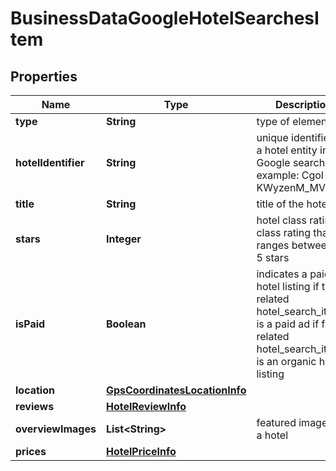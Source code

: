 

# BusinessDataGoogleHotelSearchesItem


## Properties

| Name | Type | Description | Notes |
|------------ | ------------- | ------------- | -------------|
|**type** | **String** | type of element |  [optional] |
|**hotelIdentifier** | **String** | unique identifier of a hotel entity in Google search example: CgoI-KWyzenM_MV3EAE |  [optional] |
|**title** | **String** | title of the hotel |  [optional] |
|**stars** | **Integer** | hotel class rating class rating that ranges between 1-5 stars |  [optional] |
|**isPaid** | **Boolean** | indicates a paid hotel listing if true, related hotel_search_item is a paid ad if false, related hotel_search_item is an organic hotel listing |  [optional] |
|**location** | [**GpsCoordinatesLocationInfo**](GpsCoordinatesLocationInfo.md) |  |  [optional] |
|**reviews** | [**HotelReviewInfo**](HotelReviewInfo.md) |  |  [optional] |
|**overviewImages** | **List&lt;String&gt;** | featured images for a hotel |  [optional] |
|**prices** | [**HotelPriceInfo**](HotelPriceInfo.md) |  |  [optional] |




